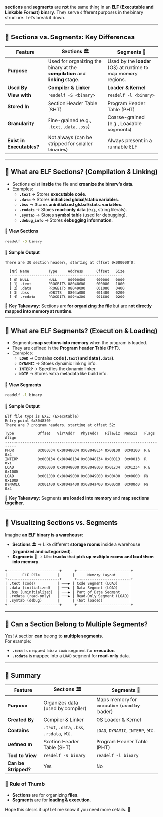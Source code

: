**sections** and **segments** are **not** the same thing in an **ELF (Executable and Linkable Format) binary**. They serve different purposes in the binary structure. Let's break it down.

---

## **🔹 Sections vs. Segments: Key Differences**

| Feature                   | **Sections** 🏛️                                                              | **Segments** 🚚                                               |
| ------------------------- | ---------------------------------------------------------------------------- | ------------------------------------------------------------- |
| **Purpose**               | Used for organizing the binary at the **compilation** and **linking** stage. | Used by the **loader** (OS) at runtime to map memory regions. |
| **Used By**               | **Compiler & Linker**                                                        | **Loader & Kernel**                                           |
| **View with**             | `readelf -S <binary>`                                                        | `readelf -l <binary>`                                         |
| **Stored In**             | Section Header Table (SHT)                                                   | Program Header Table (PHT)                                    |
| **Granularity**           | Fine-grained (e.g., `.text`, `.data`, `.bss`)                                | Coarse-grained (e.g., Loadable segments)                      |
| **Exist in Executables?** | Not always (can be stripped for smaller binaries)                            | Always present in a runnable ELF                              |

---

## **🔹 What are ELF Sections? (Compilation & Linking)**

- Sections exist **inside** the file and **organize the binary’s data**.
- Examples:
  - **`.text`** → Stores **executable code**.
  - **`.data`** → Stores **initialized global/static variables**.
  - **`.bss`** → Stores **uninitialized global/static variables**.
  - **`.rodata`** → Stores **read-only data** (e.g., string literals).
  - **`.symtab`** → Stores **symbol table** (used for debugging).
  - **`.debug_info`** → Stores **debugging information**.

#### **🔹 View Sections**

```sh
readelf -S binary
```

#### **📝 Sample Output**

```
There are 30 section headers, starting at offset 0x000000f0:

  [Nr] Name         Type     Address      Offset   Size
  ----------------------------------------------------
  [ 0] NULL         NULL     00000000     000000   0000
  [ 1] .text        PROGBITS 08048000     000080   1000
  [ 2] .data        PROGBITS 08049000     001080   0400
  [ 3] .bss         NOBITS   0804a000     001480   0200
  [ 4] .rodata      PROGBITS 0804a200     001680   0200
```

📌 **Key Takeaway**: Sections are **for organizing the file** but are **not directly mapped into memory at runtime**.

---

## **🔹 What are ELF Segments? (Execution & Loading)**

- Segments **map sections into memory** when the program is loaded.
- They are defined in the **Program Header Table (PHT)**.
- Examples:
  - **`LOAD`** → Contains **code (`.text`) and data (`.data`)**.
  - **`DYNAMIC`** → Stores dynamic linking info.
  - **`INTERP`** → Specifies the dynamic linker.
  - **`NOTE`** → Stores extra metadata like build info.

#### **🔹 View Segments**

```sh
readelf -l binary
```

#### **📝 Sample Output**

```
Elf file type is EXEC (Executable)
Entry point 0x8048300
There are 7 program headers, starting at offset 52:

Type           Offset   VirtAddr   PhysAddr   FileSiz  MemSiz   Flags Align
---------------------------------------------------------------------------
PHDR           0x000034 0x08048034 0x08048034 0x00100  0x00100  R E    0x4
INTERP         0x000134 0x08048134 0x08048134 0x00013  0x00013  R      0x1
LOAD           0x000000 0x08048000 0x08048000 0x01234  0x01234  R E    0x1000
LOAD           0x001000 0x08049000 0x08049000 0x00400  0x00600  RW     0x1000
DYNAMIC        0x001400 0x0804a400 0x0804a400 0x000d0  0x000d0  RW     0x4
```

📌 **Key Takeaway**: Segments **are loaded into memory** and **map sections together**.

---

## **🔹 Visualizing Sections vs. Segments**

Imagine **an ELF binary is a warehouse**:

- **Sections** 🏛️ → Like different **storage rooms** inside a warehouse (**organized and categorized**).
- **Segments** 🚚 → Like **trucks** that **pick up multiple rooms and load them into memory**.

```
+------------------------+      +-------------------------+
|       ELF File        |      |      Memory Layout      |
+------------------------+      +-------------------------+
| .text (code)          | ───▶ | Code Segment (LOAD)     |
| .data (initialized)   | ───▶ | Data Segment (LOAD)     |
| .bss (uninitialized)  | ───▶ | Part of Data Segment    |
| .rodata (read-only)   | ───▶ | Read-Only Segment (LOAD)|
| .symtab (debug)       |      | (Not loaded)            |
+------------------------+      +-------------------------+
```

---

## **🔹 Can a Section Belong to Multiple Segments?**

Yes! A section **can** belong to **multiple segments**.  
For example:

- **`.text`** is mapped into a `LOAD` segment for **execution**.
- **`.rodata`** is mapped into a `LOAD` segment for **read-only** data.

---

## **🔹 Summary**

| Feature              | **Sections** 🏛️                           | **Segments** 🚚                            |
| -------------------- | ----------------------------------------- | ------------------------------------------ |
| **Purpose**          | Organizes data (used by compiler)         | Maps memory for execution (used by loader) |
| **Created By**       | Compiler & Linker                         | OS Loader & Kernel                         |
| **Contains**         | `.text`, `.data`, `.bss`, `.rodata`, etc. | `LOAD`, `DYNAMIC`, `INTERP`, etc.          |
| **Defined In**       | Section Header Table (SHT)                | Program Header Table (PHT)                 |
| **Tool to View**     | `readelf -S binary`                       | `readelf -l binary`                        |
| **Can be Stripped?** | Yes                                       | No                                         |

### **🔹 Rule of Thumb**

- **Sections** are for organizing **files**.
- **Segments** are for **loading & execution**.

Hope this clears it up! Let me know if you need more details. 🚀
